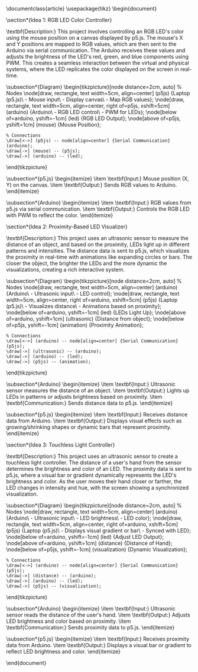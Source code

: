 \documentclass{article}
\usepackage{tikz}
\begin{document}

\section*{Idea 1: RGB LED Color Controller}

\textbf{Description:} This project involves controlling an RGB LED's color using the mouse position on a canvas displayed by p5.js. The mouse's X and Y positions are mapped to RGB values, which are then sent to the Arduino via serial communication. The Arduino receives these values and adjusts the brightness of the LED's red, green, and blue components using PWM. This creates a seamless interaction between the virtual and physical systems, where the LED replicates the color displayed on the screen in real-time.

\subsection*{Diagram}
\begin{tikzpicture}[node distance=2cm, auto]
    % Nodes
    \node[draw, rectangle, text width=5cm, align=center] (p5js) {Laptop (p5.js)\\ - Mouse input\\ - Display canvas\\ - Map RGB values};
    \node[draw, rectangle, text width=5cm, align=center, right of=p5js, xshift=5cm] (arduino) {Arduino\\ - RGB LED control\\ - PWM for LEDs};
    \node[below of=arduino, yshift=-1cm] (led) {RGB LED Output};
    \node[above of=p5js, yshift=1cm] (mouse) {Mouse Position};

    % Connections
    \draw[<->] (p5js) -- node[align=center] {Serial Communication} (arduino);
    \draw[->] (mouse) -- (p5js);
    \draw[->] (arduino) -- (led);
\end{tikzpicture}

\subsection*{p5.js}
\begin{itemize}
    \item \textbf{Input:} Mouse position (X, Y) on the canvas.
    \item \textbf{Output:} Sends RGB values to Arduino.
\end{itemize}

\subsection*{Arduino}
\begin{itemize}
    \item \textbf{Input:} RGB values from p5.js via serial communication.
    \item \textbf{Output:} Controls the RGB LED with PWM to reflect the color.
\end{itemize}

\section*{Idea 2: Proximity-Based LED Visualizer}

\textbf{Description:} This project uses an ultrasonic sensor to measure the distance of an object, and based on the proximity, LEDs light up in different patterns and intensities. The distance data is sent to p5.js, which visualizes the proximity in real-time with animations like expanding circles or bars. The closer the object, the brighter the LEDs and the more dynamic the visualizations, creating a rich interactive system.

\subsection*{Diagram}
\begin{tikzpicture}[node distance=2cm, auto]
    % Nodes
    \node[draw, rectangle, text width=5cm, align=center] (arduino) {Arduino\\ - Ultrasonic input\\ - LED control};
    \node[draw, rectangle, text width=5cm, align=center, right of=arduino, xshift=5cm] (p5js) {Laptop (p5.js)\\ - Visualizes distance\\ - Animations based on proximity};
    \node[below of=arduino, yshift=-1cm] (led) {LEDs Light Up};
    \node[above of=arduino, yshift=1cm] (ultrasonic) {Distance from object};
    \node[below of=p5js, yshift=-1cm] (animation) {Proximity Animation};

    % Connections
    \draw[<->] (arduino) -- node[align=center] {Serial Communication} (p5js);
    \draw[->] (ultrasonic) -- (arduino);
    \draw[->] (arduino) -- (led);
    \draw[->] (p5js) -- (animation);
\end{tikzpicture}

\subsection*{Arduino}
\begin{itemize}
    \item \textbf{Input:} Ultrasonic sensor measures the distance of an object.
    \item \textbf{Output:} Lights up LEDs in patterns or adjusts brightness based on proximity.
    \item \textbf{Communication:} Sends distance data to p5.js.
\end{itemize}

\subsection*{p5.js}
\begin{itemize}
    \item \textbf{Input:} Receives distance data from Arduino.
    \item \textbf{Output:} Displays visual effects such as growing/shrinking shapes or dynamic bars that represent proximity.
\end{itemize}

\section*{Idea 3: Touchless Light Controller}

\textbf{Description:} This project uses an ultrasonic sensor to create a touchless light controller. The distance of a user's hand from the sensor determines the brightness and color of an LED. The proximity data is sent to p5.js, where a visual bar or gradient dynamically represents the LED's brightness and color. As the user moves their hand closer or farther, the LED changes in intensity and hue, with the screen showing a synchronized visualization.

\subsection*{Diagram}
\begin{tikzpicture}[node distance=2cm, auto]
    % Nodes
    \node[draw, rectangle, text width=5cm, align=center] (arduino) {Arduino\\ - Ultrasonic input\\ - LED brightness\\ - LED color};
    \node[draw, rectangle, text width=5cm, align=center, right of=arduino, xshift=5cm] (p5js) {Laptop (p5.js)\\ - Displays visual gradient or bar\\ - Synced with LED};
    \node[below of=arduino, yshift=-1cm] (led) {Adjust LED Output};
    \node[above of=arduino, yshift=1cm] (distance) {Distance of Hand};
    \node[below of=p5js, yshift=-1cm] (visualization) {Dynamic Visualization};

    % Connections
    \draw[<->] (arduino) -- node[align=center] {Serial Communication} (p5js);
    \draw[->] (distance) -- (arduino);
    \draw[->] (arduino) -- (led);
    \draw[->] (p5js) -- (visualization);
\end{tikzpicture}

\subsection*{Arduino}
\begin{itemize}
    \item \textbf{Input:} Ultrasonic sensor reads the distance of the user's hand.
    \item \textbf{Output:} Adjusts LED brightness and color based on proximity.
    \item \textbf{Communication:} Sends proximity data to p5.js.
\end{itemize}

\subsection*{p5.js}
\begin{itemize}
    \item \textbf{Input:} Receives proximity data from Arduino.
    \item \textbf{Output:} Displays a visual bar or gradient to reflect LED brightness and color.
\end{itemize}

\end{document}
